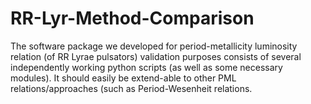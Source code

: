# RR-Lyr-Method-Comparison




The    software    package    we    developed for   period-metallicity luminosity relation (of RR Lyrae pulsators) validation   purposes   consists   of   several   independently   working    python    scripts    (as    well    as    some    necessary    modules).  It  should  easily  be  extend-able to other PML relations/approaches (such as Period-Wesenheit relations.
